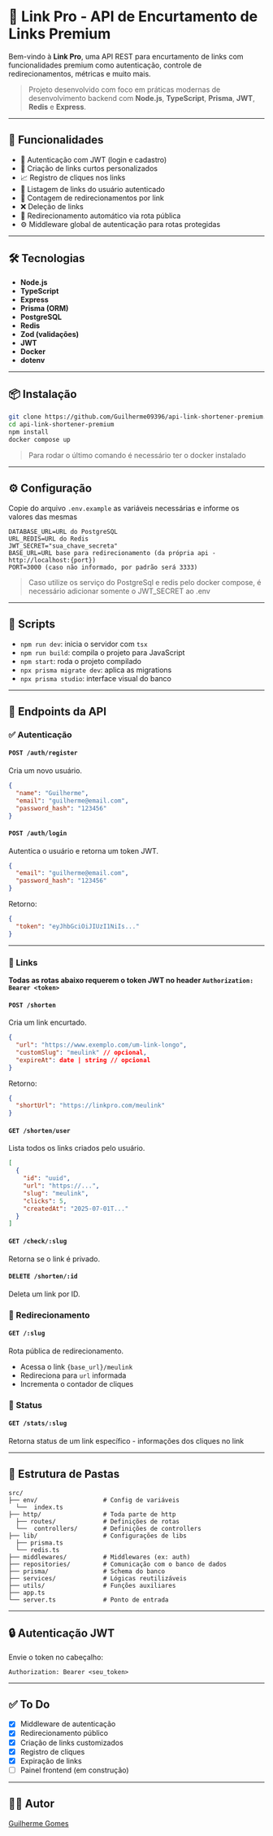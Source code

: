 # 🔗 Link Pro - API de Encurtamento de Links Premium

Bem-vindo à **Link Pro**, uma API REST para encurtamento de links com funcionalidades premium como autenticação, controle de redirecionamentos, métricas e muito mais.

> Projeto desenvolvido com foco em práticas modernas de desenvolvimento backend com **Node.js**, **TypeScript**, **Prisma**, **JWT**, **Redis** e **Express**.

---

## 🚀 Funcionalidades

- 🔐 Autenticação com JWT (login e cadastro)
- 🔗 Criação de links curtos personalizados
- 📈 Registro de cliques nos links
- 🧾 Listagem de links do usuário autenticado
- 🧮 Contagem de redirecionamentos por link
- ❌ Deleção de links
- 🔁 Redirecionamento automático via rota pública
- ⚙️ Middleware global de autenticação para rotas protegidas

---

## 🛠️ Tecnologias

- **Node.js**
- **TypeScript**
- **Express**
- **Prisma (ORM)**
- **PostgreSQL**
- **Redis**
- **Zod (validações)**
- **JWT**
- **Docker**
- **dotenv**

---

## 📦 Instalação

```bash
git clone https://github.com/Guilherme09396/api-link-shortener-premium.git
cd api-link-shortener-premium
npm install
docker compose up
```
> Para rodar o último comando é necessário ter o docker instalado

---

## ⚙️ Configuração

Copie do arquivo `.env.example` as variáveis necessárias e informe os valores das mesmas

```env
DATABASE_URL=URL do PostgreSQL
URL_REDIS=URL do Redis
JWT_SECRET="sua_chave_secreta"
BASE_URL=URL base para redirecionamento (da própria api - http://localhost:{port})
PORT=3000 (caso não informado, por padrão será 3333)
```
> Caso utilize os serviço do PostgreSql e redis pelo docker compose, é necessário adicionar somente o JWT_SECRET ao .env

---

## 🧪 Scripts

- `npm run dev`: inicia o servidor com `tsx`
- `npm run build`: compila o projeto para JavaScript
- `npm start`: roda o projeto compilado
- `npx prisma migrate dev`: aplica as migrations
- `npx prisma studio`: interface visual do banco

---

## 🔄 Endpoints da API

### ✅ Autenticação

#### `POST /auth/register`

Cria um novo usuário.

```json
{
  "name": "Guilherme",
  "email": "guilherme@email.com",
  "password_hash": "123456"
}
```

#### `POST /auth/login`

Autentica o usuário e retorna um token JWT.

```json
{
  "email": "guilherme@email.com",
  "password_hash": "123456"
}
```

Retorno:

```json
{
  "token": "eyJhbGciOiJIUzI1NiIs..."
}
```

---

### 🔗 Links

**Todas as rotas abaixo requerem o token JWT no header `Authorization: Bearer <token>`**

#### `POST /shorten`

Cria um link encurtado.

```json
{
  "url": "https://www.exemplo.com/um-link-longo",
  "customSlug": "meulink" // opcional,
  "expireAt": date | string // opcional
}
```

Retorno:

```json
{
  "shortUrl": "https://linkpro.com/meulink"
}
```

#### `GET /shorten/user`

Lista todos os links criados pelo usuário.

```json
[
  {
    "id": "uuid",
    "url": "https://...",
    "slug": "meulink",
    "clicks": 5,
    "createdAt": "2025-07-01T..."
  }
]
```

#### `GET /check/:slug`

Retorna se o link é privado.

#### `DELETE /shorten/:id`

Deleta um link por ID.

### 🔁 Redirecionamento

#### `GET /:slug`

Rota pública de redirecionamento.

- Acessa o link `{base_url}/meulink`
- Redireciona para `url` informada
- Incrementa o contador de cliques

### 🔁 Status

#### `GET /stats/:slug`

Retorna status de um link específico - informações dos cliques no link

---

## 🧩 Estrutura de Pastas

```
src/
├── env/                  # Config de variáveis
  └──  index.ts
├── http/                 # Toda parte de http
  ├── routes/             # Definições de rotas
  └──  controllers/       # Definições de controllers
├── lib/                  # Configurações de libs
  ├── prisma.ts         
  └── redis.ts          
├── middlewares/          # Middlewares (ex: auth)
├── repositories/         # Comunicação com o banco de dados
├── prisma/               # Schema do banco
├── services/             # Lógicas reutilizáveis
├── utils/                # Funções auxiliares
├── app.ts                
└── server.ts             # Ponto de entrada
```

---

## 🔒 Autenticação JWT

Envie o token no cabeçalho:

```http
Authorization: Bearer <seu_token>
```

---

## ✅ To Do

- [x] Middleware de autenticação
- [x] Redirecionamento público
- [x] Criação de links customizados
- [x] Registro de cliques
- [x] Expiração de links
- [ ] Painel frontend (em construção)

---

## 👨‍💻 Autor

[Guilherme Gomes](https://github.com/Guilherme09396)